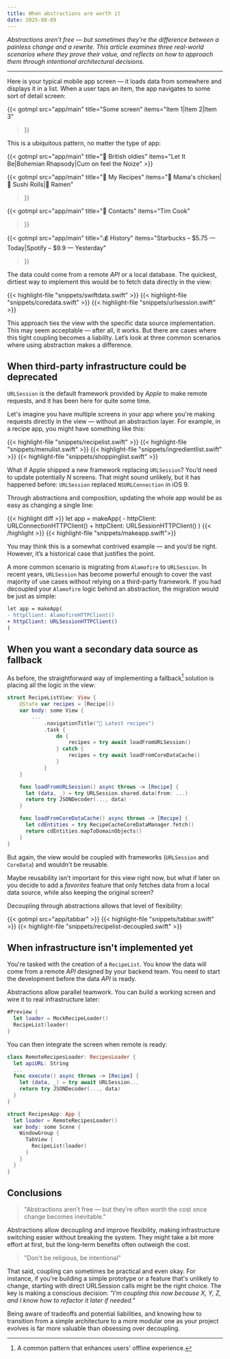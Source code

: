 ```yaml
---
title: When abstractions are worth it
date: 2025-08-09
---
```


*Abstractions aren’t free — but sometimes they’re the difference between a painless change and a rewrite. This article examines three real-world scenarios where they prove their value, and reflects on how to approach them through intentional architectural decisions.*

---

Here is your typical mobile app screen — it loads data from somewhere and displays it in a list. When a user taps an item, the app navigates to some sort of detail screen:

{{< gotmpl src="app/main"
    title="Some screen"
    items="Item 1|Item 2|Item 3"
>}}

This is a ubiquitous pattern, no matter the type of app:
<div class="carousel-breakout">
<div class="carousel-content">
{{< gotmpl src="app/main"
    title="🎵 British oldies"
    items="Let It Be|Bohemian Rhapsody|Cum on feel the Noize"
>}}

{{< gotmpl src="app/main"
    title="🔪 My Recipes"
    items="🍗 Mama's chicken|🍣 Sushi Rolls|🍜 Ramen"
>}}

{{< gotmpl src="app/main"
    title="👤 Contacts"
    items="Tim Cook"
>}}

{{< gotmpl src="app/main"
    title="💰 History"
    items="Starbucks – $5.75 — Today|Spotify – $9.9 — Yesterday"
>}}

</div>
</div>

The data could come from a remote *API* or a local database. The quickest, dirtiest way to implement this would be to fetch data directly in the view:

<div class="carousel-breakout">
<div class="carousel-content">
{{< highlight-file "snippets/swiftdata.swift" >}}
{{< highlight-file "snippets/coredata.swift" >}}
{{< highlight-file "snippets/urlsession.swift" >}}
</div>
</div>

This approach ties the view with the specific data source implementation. This may seem acceptable — after all, it works. But there are cases where this tight coupling becomes a liability. Let’s look at three common scenarios where using abstraction makes a difference.

## When third-party infrastructure could be deprecated

`URLSession` is the default framework provided by *Apple* to make remote requests, and it has been here for quite some time.

Let's imagine you have multiple screens in your app where you're making requests directly in the view — without an abstraction layer. For example, in a recipe app, you might have something like this:

<div class="carousel-breakout">
<div class="carousel-content">
{{< highlight-file "snippets/recipelist.swift" >}}
{{< highlight-file "snippets/menulist.swift" >}}
{{< highlight-file "snippets/ingredientlist.swift" >}}
{{< highlight-file "snippets/shoppinglist.swift" >}}
</div>
</div>

What if Apple shipped a new framework replacing `URLSession`? You’d need to update potentially *N* screens. That might sound unlikely, but it has happened before: `URLSession` replaced `NSURLConnection` in iOS 9.



Through abstractions and composition, updating the whole app would be as easy as changing a single line:

<div class="carousel-breakout">
<div class="carousel-content">
{{< highlight diff >}}
let app = makeApp(
- httpClient: URLConnectionHTTPClient()
+ httpClient: URLSessionHTTPClient()
)
{{< /highlight >}}
{{< highlight-file "snippets/makeapp.swift">}}
</div>
</div>

You may think this is a somewhat contrived example — and you’d be right. However, it’s a historical case that justifies the point.

A more common scenario is migrating from `Alamofire` to `URLSession`. In recent years, `URLSession` has become powerful enough to cover the vast majority of use cases without relying on a third-party framework. If you had decoupled your `Alamofire` logic behind an abstraction, the migration would be just as simple:

```diff
let app = makeApp(
- httpClient: AlamofireHTTPClient()
+ httpClient: URLSessionHTTPClient()
)
```

## When you want a secondary data source as fallback

As before, the straightforward way of implementing a fallback[^fallback] solution is placing all the logic in the view:

[^fallback]: A common pattern that enhances users' offline experience.

```swift
struct RecipeListView: View {
    @State var recipes = [Recipe]()
    var body: some View {
        ...
            .navigationTitle("🔪 Latest recipes")
            .task {
                do {
                    recipes = try await loadFromURLSession()
                } catch {
                    recipes = try await loadFromCoreDataCache()
                }
            }
    }

    func loadFromURLSession() async throws -> [Recipe] {
      let (data, _) = try URLSession.shared.data(from: ...)
      return try JSONDecoder(..., data)
    }

    func loadFromCoreDataCache() async throws -> [Recipe] {
      let cdEntities = try RecipeCacheCoreDataManager.fetch()
      return cdEntities.mapToDomainObjects()
    }
}
```

But again, the view would be coupled with frameworks (`URLSession` and `CoreData`) and wouldn't be reusable.

Maybe reusability isn’t important for this view right now, but what if later on you decide to add a *favorites* feature that only fetches data from a local data source, while also keeping the original screen?



Decoupling through abstractions allows that level of flexibility:

<div class="carousel-breakout">
<div class="carousel-content">
{{< gotmpl src="app/tabbar" >}}
{{< highlight-file "snippets/tabbar.swift" >}}
{{< highlight-file "snippets/recipelist-decoupled.swift" >}}
</div>
</div>

## When infrastructure isn't implemented yet

You're tasked with the creation of a `RecipeList`. You know the data will come from a remote *API* designed by your backend team. You need to start the development before the data *API* is ready.

Abstractions allow parallel teamwork. You can build a working screen and wire it to real infrastructure later:

```swift
#Preview {
  let loader = MockRecipeLoader()
  RecipeList(loader)
}
```

You can then integrate the screen when remote is ready:

```swift
class RemoteRecipesLoader: RecipesLoader {
  let apiURL: String
  ...
  func execute() async throws -> [Recipe] {
    let (data, _) = try await URLSession...
    return try JSONDecoder(..., data)
  }
}

struct RecipesApp: App {
  let loader = RemoteRecipesLoader()
  var body: some Scene {
    WindowGroup {
      TabView {
        RecipeList(loader)
      }
    }
  }
}
```

## Conclusions

> "Abstractions aren’t free — but they’re often worth the cost once change becomes inevitable."

Abstractions allow decoupling and improve flexibility, making infrastructure switching easier without breaking the system. They might take a bit more effort at first, but the long-term benefits often outweigh the cost.

> "Don't be religious, be intentional"

That said, coupling can sometimes be practical and even okay. For instance, if you're building a simple prototype or a feature that's unlikely to change, starting with direct URLSession calls might be the right choice. The key is making a conscious decision: *"I'm coupling this now because X, Y, Z, and I know how to refactor it later if needed."*

Being aware of tradeoffs and potential liabilities, and knowing how to transition from a simple architecture to a more modular one as your project evolves is far more valuable than obsessing over decoupling.
